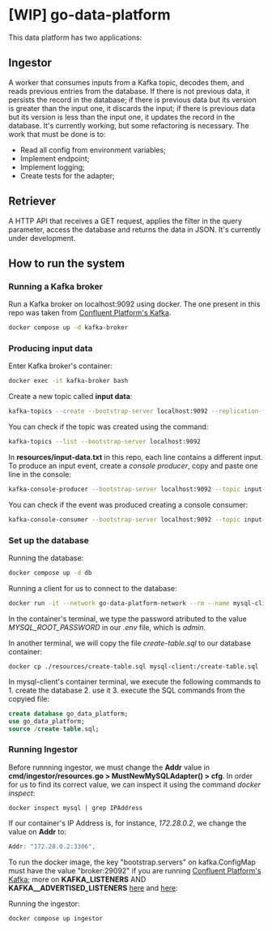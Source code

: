 # [WIP] go-data-platform

This data platform has two applications:

## Ingestor
A worker that consumes inputs from a Kafka topic, decodes them, and reads previous entries from the database. If there is not previous data, it persists the record in the database; if there is previous data but its version is greater than the input one, it discards the input; if there is previous data but its version is less than the input one, it updates the record in the database.
It's currently working, but some refactoring is necessary. The work that must be done is to:
- Read all config from environment variables;
- Implement endpoint;
- Implement logging;
- Create tests for the adapter;

## Retriever
A HTTP API that receives a GET request, applies the filter in the query parameter, access the database and returns the data in JSON.
It's currently under development.

## How to run the system

### Running a Kafka broker

Run a Kafka broker on localhost:9092 using docker. The one present in this repo was taken from [Confluent Platform's Kafka](https://docs.confluent.io/platform/current/platform-quickstart.html).

```bash
docker compose up -d kafka-broker
```

### Producing input data

Enter Kafka broker's container:

```bash
docker exec -it kafka-broker bash
```

Create a new topic called **input data**:

```bash
kafka-topics --create --bootstrap-server localhost:9092 --replication-factor 1 --partitions 1 --topic input-data
```

You can check if the topic was created using the command:

```bash
kafka-topics --list --bootstrap-server localhost:9092
```

In **resources/input-data.txt** in this repo, each line contains a different input. To produce an input event, create a *console producer*, copy and paste one line in the console:

```bash
kafka-console-producer --bootstrap-server localhost:9092 --topic input-data
```

You can check if the event was produced creating a console consumer:

```bash
kafka-console-consumer --bootstrap-server localhost:9092 --topic input-data --from-beginning
```

### Set up the database

Running the database:

```bash
docker compose up -d db
```

Running a client for us to connect to the database:

```bash
docker run -it --network go-data-platform-network --rm --name mysql-client mysql:8.0 mysql -hmysql -uroot -p
```

In the container's terminal, we type the password atributed to the value *MYSQL_ROOT_PASSWORD* in our *.env* file, which is *admin*.

In another terminal, we will copy the file *create-table.sql* to our database container:

```shell
docker cp ./resources/create-table.sql mysql-client:/create-table.sql
```

In mysql-client's container terminal, we execute the following commands to 1. create the database 2. use it 3. execute the SQL commands from the copyied file:

```sql
create database go_data_platform;
use go_data_platform;
source /create-table.sql;
```

### Running Ingestor

Before runnning ingestor, we must change the **Addr** value in **cmd/ingestor/resources.go > MustNewMySQLAdapter() > cfg**. In order for us to find its correct value, we can inspect it using the command *docker inspect*:

```shell
docker inspect mysql | grep IPAddress
```

If our container's IP Address is, for instance, *172.28.0.2*, we change the value on **Addr** to:

```go
Addr: "172.28.0.2:3306",
```

To run the docker image, the key "bootstrap.servers" on kafka.ConfigMap must have the value "broker:29092" if you are running [Confluent Platform's Kafka](https://docs.confluent.io/platform/current/platform-quickstart.html); more on **KAFKA_LISTENERS** AND **KAFKA__ADVERTISED_LISTENERS** [here](https://stackoverflow.com/questions/61990336/kafka-consumer-failed-to-start-connection-refused-connect2-for-127-0-0-1) and [here](https://rmoff.net/2018/08/02/kafka-listeners-explained/):

Running the ingestor:

```bash
docker compose up ingestor
```